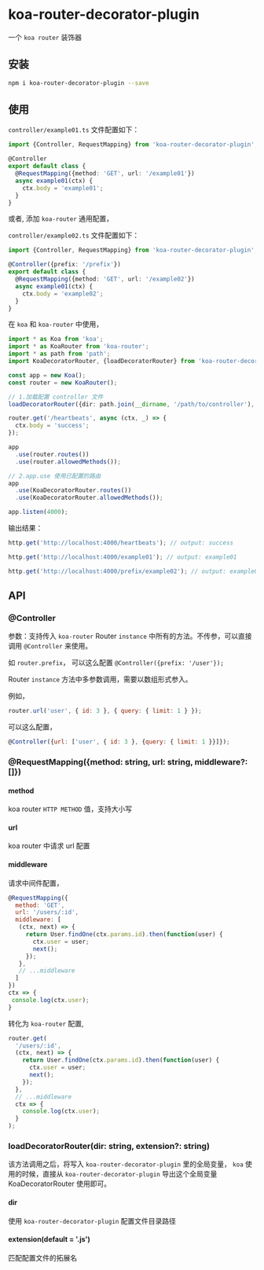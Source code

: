 # koa-router-decorator-plugin

一个 `koa router` 装饰器

## 安装

```bash
npm i koa-router-decorator-plugin --save
```

## 使用

`controller/example01.ts` 文件配置如下：

```typescript
import {Controller, RequestMapping} from 'koa-router-decorator-plugin';

@Controller
export default class {
  @RequestMapping({method: 'GET', url: '/example01'})
  async example01(ctx) {
    ctx.body = 'example01';
  }
}
```

或者, 添加 `koa-router` 通用配置，

`controller/example02.ts` 文件配置如下：

```typescript
import {Controller, RequestMapping} from 'koa-router-decorator-plugin';

@Controller({prefix: '/prefix'})
export default class {
  @RequestMapping({method: 'GET', url: '/example02'})
  async example01(ctx) {
    ctx.body = 'example02';
  }
}
```

在 `koa` 和 `koa-router` 中使用，

```typescript
import * as Koa from 'koa';
import * as KoaRouter from 'koa-router';
import * as path from 'path';
import KoaDecoratorRouter, {loadDecoratorRouter} from 'koa-router-decorator-plugin';

const app = new Koa();
const router = new KoaRouter();

// 1.加载配置 controller 文件
loadDecoratorRouter({dir: path.join(__dirname, '/path/to/controller'), extension: '.ts'});

router.get('/heartbeats', async (ctx, _) => {
  ctx.body = 'success';
});

app
  .use(router.routes())
  .use(router.allowedMethods());

// 2.app.use 使用已配置的路由
app
  .use(KoaDecoratorRouter.routes())
  .use(KoaDecoratorRouter.allowedMethods());

app.listen(4000);

```

输出结果：

```javascript
http.get('http://localhost:4000/heartbeats'); // output: success

http.get('http://localhost:4000/example01'); // output: example01

http.get('http://localhost:4000/prefix/example02'); // output: example02
```

## API

### @Controller

参数：支持传入 `koa-router` Router `instance` 中所有的方法。不传参，可以直接调用 `@Controller` 来使用。

如 `router.prefix`， 可以这么配置 `@Controller({prefix: '/user'});`

Router `instance` 方法中多参数调用，需要以数组形式参入。

例如，

```javascript
router.url('user', { id: 3 }, { query: { limit: 1 } });
```

可以这么配置，

```javascript
@Controller({url: ['user', { id: 3 }, {query: { limit: 1 }}]});
```

### @RequestMapping({method: string, url: string, middleware?: []})

#### method

koa router `HTTP METHOD` 值，支持大小写

#### url

koa router 中请求 url 配置

#### middleware

请求中间件配置，

```javascript
@RequestMapping({
  method: 'GET',
  url: '/users/:id',
  middleware: [
   (ctx, next) => {
     return User.findOne(ctx.params.id).then(function(user) {
       ctx.user = user;
       next();
     });
   },
   // ...middleware
  ]
})
ctx => {
 console.log(ctx.user);
}
```
转化为 `koa-router` 配置,

```javascript
router.get(
  '/users/:id',
  (ctx, next) => {
    return User.findOne(ctx.params.id).then(function(user) {
      ctx.user = user;
      next();
    });
  },
  // ...middleware
  ctx => {
    console.log(ctx.user);
  }
);
```

### loadDecoratorRouter(dir: string, extension?: string)

该方法调用之后，将写入 `koa-router-decorator-plugin` 里的全局变量，
`koa` 使用的时候，直接从 `koa-router-decorator-plugin` 导出这个全局变量 KoaDecoratorRouter 使用即可。

#### dir

使用 `koa-router-decorator-plugin` 配置文件目录路径

#### extension(default = '.js')

匹配配置文件的拓展名